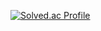 
[![Solved.ac Profile](http://mazassumnida.wtf/api/v2/generate_badge?boj=winterflower)](https://solved.ac/winterflower/)
